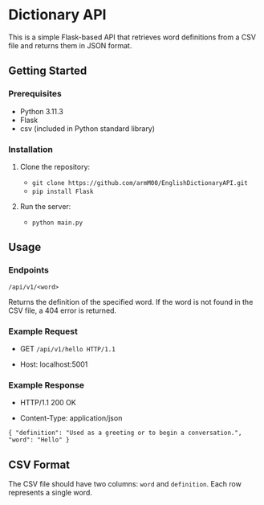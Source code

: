 # Dictionary API

This is a simple Flask-based API that retrieves word definitions from a CSV file and returns them in JSON format. 

## Getting Started

### Prerequisites
- Python 3.11.3
- Flask
- csv (included in Python standard library)

### Installation

1. Clone the repository:

   - `git clone https://github.com/armM00/EnglishDictionaryAPI.git`
   - `pip install Flask`

2. Run the server:

   - `python main.py`

## Usage

### Endpoints

`/api/v1/<word>`

Returns the definition of the specified word. If the word is not found in the CSV file, a 404 error is returned.

### Example Request

- GET `/api/v1/hello HTTP/1.1`

- Host: localhost:5001

### Example Response

- HTTP/1.1 200 OK

- Content-Type: application/json

`{
"definition": "Used as a greeting or to begin a conversation.",
"word": "Hello"
}`

## CSV Format

The CSV file should have two columns: `word` and `definition`. Each row represents a single word.
